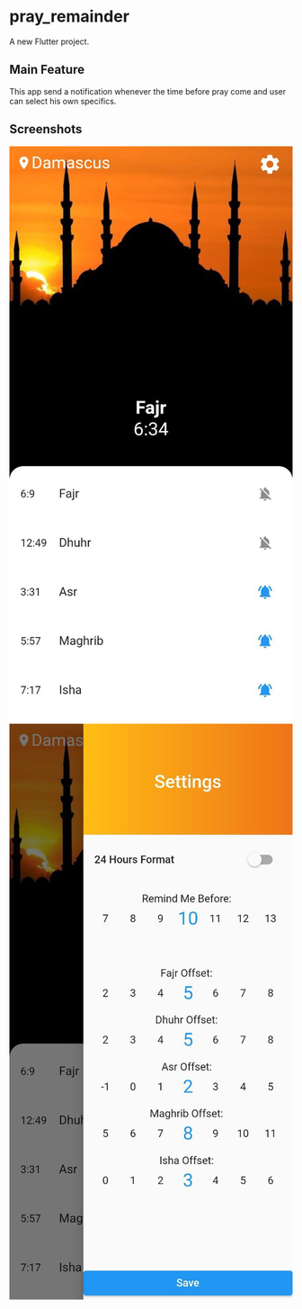 # pray_remainder

A new Flutter project.

## Main Feature

This app send a notification whenever the time before pray come and user can select his own specifics.

## Screenshots

![Screenshot 1](screenshots/photo_1_2024-01-15_23-33-03.jpg)
![Screenshot 2](screenshots/photo_2_2024-01-15_23-33-03.jpg)

